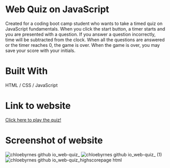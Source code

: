 # Web Quiz on JavaScript
Created for a coding boot camp student who wants to take a timed quiz on JavaScript fundamentals.
When you click the start button, a timer starts and you are presented with a question.
If you answer a question incorrectly, time will be subtracted from the clock.
When all the questions are answered or the timer reaches 0, the game is over.
When the game is over, you may save your score with your initials.

# Built With
HTML / CSS / JavaScript

# Link to website
[Click here to play the quiz!](https://chloebyrnes.github.io/web-quiz/)

# Screenshot of website
![chloebyrnes github io_web-quiz_](https://user-images.githubusercontent.com/107075274/177674065-c8448ad7-fa8a-4411-bf32-22a7356aa39b.png)
![chloebyrnes github io_web-quiz_ (1)](https://user-images.githubusercontent.com/107075274/177674076-d0945b0e-6746-46b4-9a58-9c5160d5ef3e.png)
![chloebyrnes github io_web-quiz_highscorepage html](https://user-images.githubusercontent.com/107075274/177674146-498a8acf-7468-413f-b814-ce18f4c683ab.png)
